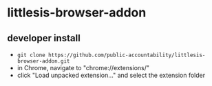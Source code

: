 # littlesis-browser-addon

## developer install

- `git clone https://github.com/public-accountability/littlesis-browser-addon.git`
- in Chrome, navigate to "chrome://extensions/"
- click "Load unpacked extension..." and select the extension folder
